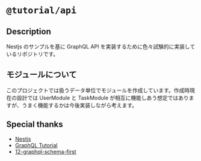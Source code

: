 # `@tutorial/api`

## Description

Nestjs のサンプルを基に GraphQL API を実装するために色々試験的に実装しているリポジトリです。


## モジュールについて

このプロジェクトでは扱うデータ単位でモジュールを作成しています。作成時現在の設計では UserModule と TaskModule が相互に機能しあう想定ではありますが、うまく機能するかは今後実装しながら考えます。

## Special thanks

* [Nestjs](https://docs.nestjs.com/)
* [GraphQL Tutorial](https://docs.nestjs.com/graphql/quick-start)
* [12-graphql-schema-first](https://github.com/nestjs/nest/tree/master/sample/12-graphql-schema-first)
